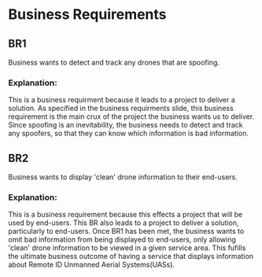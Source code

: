 # Business Requirements

## BR1
Business wants to detect and track any drones that are spoofing.

### Explanation:
This is a business requirment because it leads to a project to deliver a solution. As specified in the business requirments slide, 
this business requirement is the main crux of the project the business wants us to deliver. Since spoofing is an inevitability, the business needs
to detect and track any spoofers, so that they can know which information is bad information.

## BR2
Business wants to display 'clean' drone information to their end-users.

### Explanation:
This is a business requirement because this effects a project that will be used by end-users. This BR also leads to a project 
to deliver a solution, particularly to end-users. Once BR1 has been met, the business wants to omit bad information from being displayed
to end-users, only allowing 'clean' drone information to be viewed in a given service area. This fufills the ultimate business outcome of having
a service that displays information about Remote ID Unmanned Aerial Systems(UASs).
